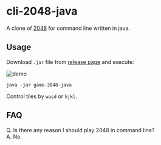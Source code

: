 # cli-2048-java

A clone of [2048](https://github.com/gabrielecirulli/2048) for command line written in java.

## Usage

Download `.jar` file from [release page](https://github.com/ymr27/cli-2048-java/releases/tag/v0.0.1) and execute:

![demo](https://github.com/ymr27/cli-2048-java/blob/master/demo.gif)

```jshelllanguage
java -jar game-2048-java
```

Control tiles by `wasd` or `hjkl`.

## FAQ

Q. Is there any reason I should play 2048 in command line?  
A. No.